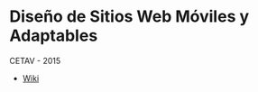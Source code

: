# Diseño de Sitios Web Móviles y Adaptables

CETAV - 2015

* [Wiki](https://github.com/cienvaras/cetav-rwd/wiki)
